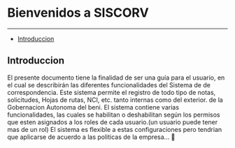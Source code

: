 # Bienvenidos a SISCORV

---

- [Introduccion](#section-1)

<a name="section-1"></a>
## Introduccion

El presente documento tiene la finalidad de ser una guía para el usuario, en el cual se describirán las diferentes funcionalidades del Sistema de de correspondencia. Este sistema permite el registro de todo tipo de notas, solicitudes, Hojas de rutas, NCI, etc. tanto internas como del exterior. de la Gobernacion Autonoma del beni.
El sistema contiene varias funcionalidades, las cuales se habilitan o deshabilitan según los permisos que esten asignados a los roles de cada usuario.(un usuario puede tener mas de un rol)
El sistema es flexible a estas configuraciones pero tendrian que aplicarse de acuerdo a las politicas de la empresa... 🦊